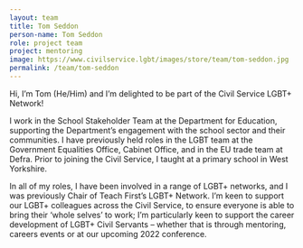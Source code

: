 ```yaml
---
layout: team
title: Tom Seddon
person-name: Tom Seddon
role: project team
project: mentoring
image: https://www.civilservice.lgbt/images/store/team/tom-seddon.jpg
permalink: /team/tom-seddon
---
```

Hi, I’m Tom (He/Him) and I’m delighted to be part of the Civil Service LGBT+ Network!

I work in the School Stakeholder Team at the Department for Education, supporting the Department’s engagement with the school sector and their communities. I have previously held roles in the LGBT team at the Government Equalities Office, Cabinet Office, and in the EU trade team at Defra. Prior to joining the Civil Service, I taught at a primary school in West Yorkshire.

In all of my roles, I have been involved in a range of LGBT+ networks, and I was previously Chair of Teach First’s LGBT+ Network. I’m keen to support our LGBT+ colleagues across the Civil Service, to ensure everyone is able to bring their ‘whole selves’ to work; I’m particularly keen to support the career development of LGBT+ Civil Servants – whether that is through mentoring, careers events or at our upcoming 2022 conference.